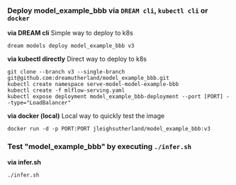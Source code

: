 ### Deploy model_example_bbb via `DREAM cli`, `kubectl cli` or `docker` 

__via DREAM cli__ 
Simple way to deploy to k8s


```
dream models deploy model_example_bbb v3
```


__via kubectl directly__
Direct way to deploy to k8s


```
git clone --branch v3 --single-branch git@github.com:dreamutherland/model_example_bbb.git
kubectl create namespace serve-model-model-example-bbb
kubectl create -f mlflow-serving.yaml
kubectl expose deployment model_example_bbb-deployment --port [PORT] --type="LoadBalancer"
```


__via docker (local)__
Local way to quickly test the image


```
docker run -d -p PORT:PORT jleighsutherland/model_example_bbb:v3
```


### Test "model_example_bbb" by executing `./infer.sh` 

__via infer.sh__ 


```
./infer.sh
```

